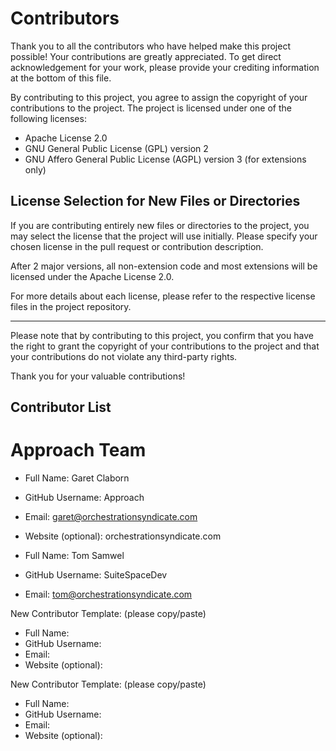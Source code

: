 # Contributors

Thank you to all the contributors who have helped make this project possible! Your contributions are greatly appreciated.
To get direct acknowledgement for your work, please provide your crediting information at the bottom of this file.

By contributing to this project, you agree to assign the copyright of your contributions to the project. The project is licensed under one of the following licenses:

- Apache License 2.0
- GNU General Public License (GPL) version 2
- GNU Affero General Public License (AGPL) version 3 (for extensions only)

## License Selection for New Files or Directories

If you are contributing entirely new files or directories to the project, you may select the license that the project will use initially. Please specify your chosen license in the pull request or contribution description.

After 2 major versions, all non-extension code and most extensions will be licensed under the Apache License 2.0.

For more details about each license, please refer to the respective license files in the project repository.

---

Please note that by contributing to this project, you confirm that you have the right to grant the copyright of your contributions to the project and that your contributions do not violate any third-party rights.

Thank you for your valuable contributions!




## Contributor List

# Approach Team
- Full Name: Garet Claborn
- GitHub Username: Approach
- Email: garet@orchestrationsyndicate.com
- Website (optional): orchestrationsyndicate.com


- Full Name: Tom Samwel
- GitHub Username: SuiteSpaceDev
- Email: tom@orchestrationsyndicate.com


New Contributor Template: (please copy/paste)
- Full Name: 
- GitHub Username: 
- Email: 
- Website (optional):


New Contributor Template: (please copy/paste)
- Full Name: 
- GitHub Username: 
- Email: 
- Website (optional):


